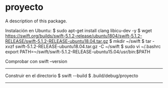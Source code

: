 # proyecto

A description of this package.

Instalación en Ubuntu:
$ sudo apt-get install clang libicu-dev -y
$ wget https://swift.org/builds/swift-5.1.2-release/ubuntu1804/swift-5.1.2-RELEASE/swift-5.1.2-RELEASE-ubuntu18.04.tar.gz
$ mkdir ~/swift
$ tar -xvzf swift-5.1.2-RELEASE-ubuntu18.04.tar.gz -C ~/swift
$ sudo vi ~/.bashrc
export PATH=~/swift/swift-5.1.2-RELEASE-ubuntu15.04/usr/bin:$PATH

Comprobar con swift –version


-------
Construir en el directorio 
$ swift --build
$ .build/debug/proyecto

-------



